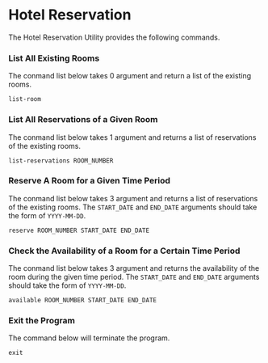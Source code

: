 # Hotel Reservation

The Hotel Reservation Utility provides the following commands.

### List All Existing Rooms
The conmand list below takes 0 argument and return a list of the existing rooms.

```
list-room
```

### List All Reservations of a Given Room
The conmand list below takes 1 argument and returns a list of reservations of the existing rooms.
```
list-reservations ROOM_NUMBER
```

### Reserve A Room for a Given Time Period
The conmand list below takes 3 argument and returns a list of reservations of the existing rooms. The `START_DATE` and `END_DATE` arguments should take the form of `YYYY-MM-DD`.
```
reserve ROOM_NUMBER START_DATE END_DATE
```

### Check the Availability of a Room for a Certain Time Period
The conmand list below takes 3 argument and returns the availability of the room during the given time period. The `START_DATE` and `END_DATE` arguments should take the form of `YYYY-MM-DD`.
```
available ROOM_NUMBER START_DATE END_DATE
```

### Exit the Program
The command below will terminate the program.
```
exit
```
